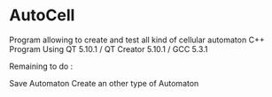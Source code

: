 # AutoCell
Program allowing to create and test all kind of cellular automaton
C++ Program Using QT 5.10.1 / QT Creator 5.10.1 / GCC 5.3.1





Remaining to do :

Save Automaton
Create an other type of Automaton
